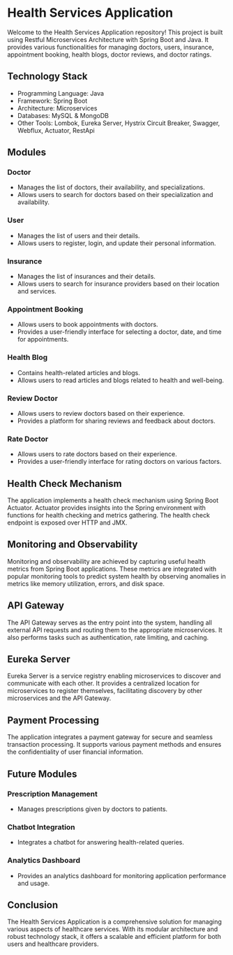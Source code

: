 # Health Services Application

Welcome to the Health Services Application repository! This project is built using Restful Microservices Architecture with Spring Boot and Java. It provides various functionalities for managing doctors, users, insurance, appointment booking, health blogs, doctor reviews, and doctor ratings.

## Technology Stack

- Programming Language: Java
- Framework: Spring Boot
- Architecture: Microservices
- Databases: MySQL & MongoDB
- Other Tools: Lombok, Eureka Server, Hystrix Circuit Breaker, Swagger, Webflux, Actuator, RestApi

## Modules

### Doctor
- Manages the list of doctors, their availability, and specializations.
- Allows users to search for doctors based on their specialization and availability.

### User
- Manages the list of users and their details.
- Allows users to register, login, and update their personal information.

### Insurance
- Manages the list of insurances and their details.
- Allows users to search for insurance providers based on their location and services.

### Appointment Booking
- Allows users to book appointments with doctors.
- Provides a user-friendly interface for selecting a doctor, date, and time for appointments.

### Health Blog
- Contains health-related articles and blogs.
- Allows users to read articles and blogs related to health and well-being.

### Review Doctor
- Allows users to review doctors based on their experience.
- Provides a platform for sharing reviews and feedback about doctors.

### Rate Doctor
- Allows users to rate doctors based on their experience.
- Provides a user-friendly interface for rating doctors on various factors.

## Health Check Mechanism

The application implements a health check mechanism using Spring Boot Actuator. Actuator provides insights into the Spring environment with functions for health checking and metrics gathering. The health check endpoint is exposed over HTTP and JMX.

## Monitoring and Observability

Monitoring and observability are achieved by capturing useful health metrics from Spring Boot applications. These metrics are integrated with popular monitoring tools to predict system health by observing anomalies in metrics like memory utilization, errors, and disk space.

## API Gateway

The API Gateway serves as the entry point into the system, handling all external API requests and routing them to the appropriate microservices. It also performs tasks such as authentication, rate limiting, and caching.

## Eureka Server

Eureka Server is a service registry enabling microservices to discover and communicate with each other. It provides a centralized location for microservices to register themselves, facilitating discovery by other microservices and the API Gateway.

## Payment Processing

The application integrates a payment gateway for secure and seamless transaction processing. It supports various payment methods and ensures the confidentiality of user financial information.

## Future Modules

### Prescription Management
- Manages prescriptions given by doctors to patients.

### Chatbot Integration
- Integrates a chatbot for answering health-related queries.

### Analytics Dashboard
- Provides an analytics dashboard for monitoring application performance and usage.

## Conclusion

The Health Services Application is a comprehensive solution for managing various aspects of healthcare services. With its modular architecture and robust technology stack, it offers a scalable and efficient platform for both users and healthcare providers.